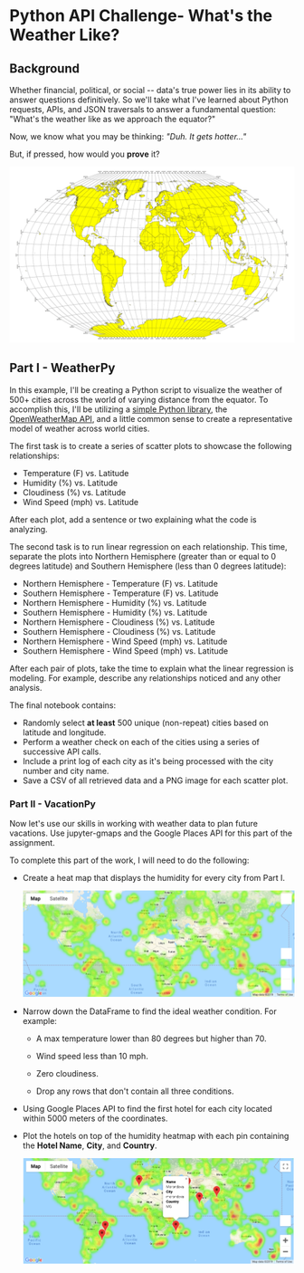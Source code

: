 # Python API Challenge- What's the Weather Like?

## Background

Whether financial, political, or social -- data's true power lies in its ability to answer questions definitively. So we'll take what I've learned about Python requests, APIs, and JSON traversals to answer a fundamental question: "What's the weather like as we approach the equator?"

Now, we know what you may be thinking: _"Duh. It gets hotter..."_

But, if pressed, how would you **prove** it?

![Equator](Images/equatorsign.png)


## Part I - WeatherPy

In this example, I'll be creating a Python script to visualize the weather of 500+ cities across the world of varying distance from the equator. To accomplish this, I'll be utilizing a [simple Python library](https://pypi.python.org/pypi/citipy), the [OpenWeatherMap API](https://openweathermap.org/api), and a little common sense to create a representative model of weather across world cities.

The first task is to create a series of scatter plots to showcase the following relationships:

* Temperature (F) vs. Latitude
* Humidity (%) vs. Latitude
* Cloudiness (%) vs. Latitude
* Wind Speed (mph) vs. Latitude

After each plot, add a sentence or two explaining what the code is analyzing.

The second task is to run linear regression on each relationship. This time, separate the plots into Northern Hemisphere (greater than or equal to 0 degrees latitude) and Southern Hemisphere (less than 0 degrees latitude):

* Northern Hemisphere - Temperature (F) vs. Latitude
* Southern Hemisphere - Temperature (F) vs. Latitude
* Northern Hemisphere - Humidity (%) vs. Latitude
* Southern Hemisphere - Humidity (%) vs. Latitude
* Northern Hemisphere - Cloudiness (%) vs. Latitude
* Southern Hemisphere - Cloudiness (%) vs. Latitude
* Northern Hemisphere - Wind Speed (mph) vs. Latitude
* Southern Hemisphere - Wind Speed (mph) vs. Latitude

After each pair of plots, take the time to explain what the linear regression is modeling. For example, describe any relationships noticed and any other analysis.

The final notebook contains:

* Randomly select **at least** 500 unique (non-repeat) cities based on latitude and longitude.
* Perform a weather check on each of the cities using a series of successive API calls.
* Include a print log of each city as it's being processed with the city number and city name.
* Save a CSV of all retrieved data and a PNG image for each scatter plot.

### Part II - VacationPy

Now let's use our skills in working with weather data to plan future vacations. Use jupyter-gmaps and the Google Places API for this part of the assignment.

To complete this part of the work, I will need to do the following:

* Create a heat map that displays the humidity for every city from Part I.

  ![heatmap](Images/heatmap.png)

* Narrow down the DataFrame to find the ideal weather condition. For example:

  * A max temperature lower than 80 degrees but higher than 70.

  * Wind speed less than 10 mph.

  * Zero cloudiness.

  * Drop any rows that don't contain all three conditions.

* Using Google Places API to find the first hotel for each city located within 5000 meters of the coordinates.

* Plot the hotels on top of the humidity heatmap with each pin containing the **Hotel Name**, **City**, and **Country**.

  ![hotel map](Images/hotel_map.png)